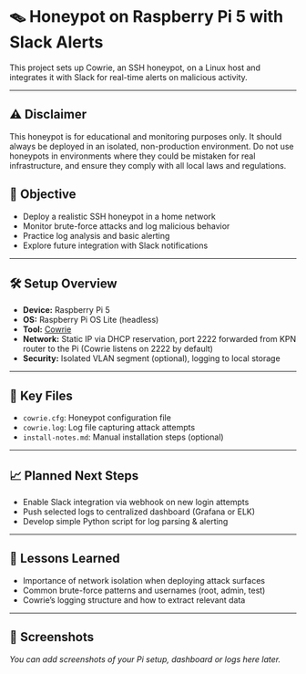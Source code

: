 # 🪤 Honeypot on Raspberry Pi 5 with Slack Alerts

This project sets up Cowrie, an SSH honeypot, on a Linux host and integrates it with Slack for real-time alerts on malicious activity.

---

## ⚠️ Disclaimer
This honeypot is for educational and monitoring purposes only. It should always be deployed in an isolated, non-production environment. 
Do not use honeypots in environments where they could be mistaken for real infrastructure, and ensure they comply with all local laws and regulations.

## 🎯 Objective
- Deploy a realistic SSH honeypot in a home network
- Monitor brute-force attacks and log malicious behavior
- Practice log analysis and basic alerting
- Explore future integration with Slack notifications

---

## 🛠️ Setup Overview
- **Device:** Raspberry Pi 5
- **OS:** Raspberry Pi OS Lite (headless)
- **Tool:** [Cowrie](https://github.com/cowrie/cowrie)
- **Network:** Static IP via DHCP reservation, port 2222 forwarded from KPN router to the Pi (Cowrie listens on 2222 by default)
- **Security:** Isolated VLAN segment (optional), logging to local storage

---

## 📂 Key Files
- `cowrie.cfg`: Honeypot configuration file
- `cowrie.log`: Log file capturing attack attempts
- `install-notes.md`: Manual installation steps (optional)

---

## 📈 Planned Next Steps
- Enable Slack integration via webhook on new login attempts
- Push selected logs to centralized dashboard (Grafana or ELK)
- Develop simple Python script for log parsing & alerting

---

## 🧠 Lessons Learned
- Importance of network isolation when deploying attack surfaces
- Common brute-force patterns and usernames (root, admin, test)
- Cowrie’s logging structure and how to extract relevant data

---

## 📸 Screenshots
*You can add screenshots of your Pi setup, dashboard or logs here later.*
```
